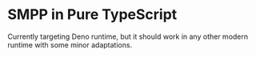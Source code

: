 # SMPP in Pure TypeScript

Currently targeting Deno runtime, but it should work in any other modern runtime with some minor adaptations.